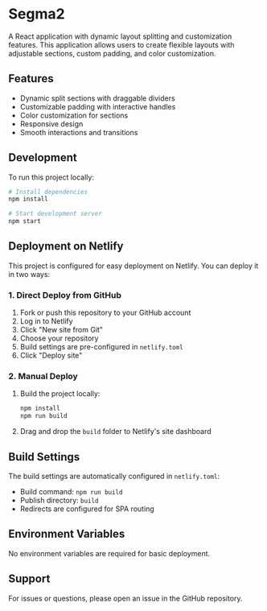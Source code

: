 # Segma2

A React application with dynamic layout splitting and customization features. This application allows users to create flexible layouts with adjustable sections, custom padding, and color customization.

## Features

- Dynamic split sections with draggable dividers
- Customizable padding with interactive handles
- Color customization for sections
- Responsive design
- Smooth interactions and transitions

## Development

To run this project locally:

```bash
# Install dependencies
npm install

# Start development server
npm start
```

## Deployment on Netlify

This project is configured for easy deployment on Netlify. You can deploy it in two ways:

### 1. Direct Deploy from GitHub

1. Fork or push this repository to your GitHub account
2. Log in to Netlify
3. Click "New site from Git"
4. Choose your repository
5. Build settings are pre-configured in `netlify.toml`
6. Click "Deploy site"

### 2. Manual Deploy

1. Build the project locally:
   ```bash
   npm install
   npm run build
   ```
2. Drag and drop the `build` folder to Netlify's site dashboard

## Build Settings

The build settings are automatically configured in `netlify.toml`:
- Build command: `npm run build`
- Publish directory: `build`
- Redirects are configured for SPA routing

## Environment Variables

No environment variables are required for basic deployment.

## Support

For issues or questions, please open an issue in the GitHub repository.